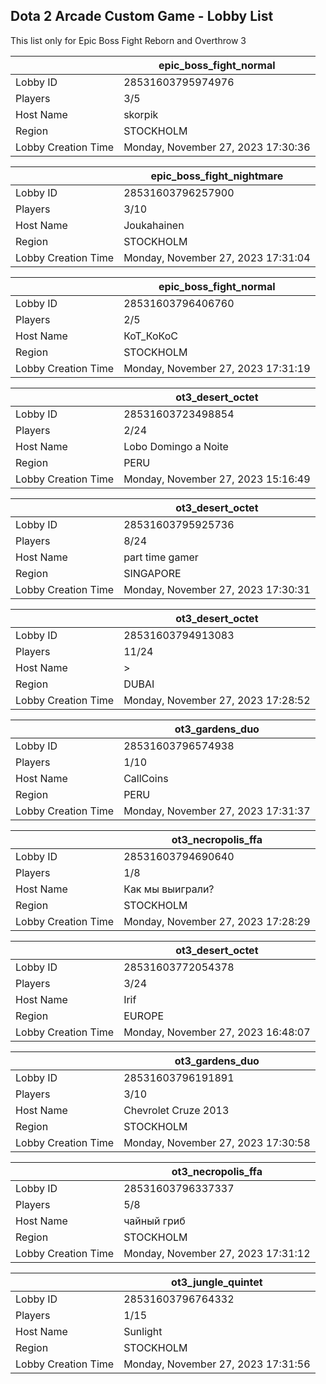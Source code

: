 ## Dota 2 Arcade Custom Game - Lobby List

This list only for Epic Boss Fight Reborn and Overthrow 3

|  | epic_boss_fight_normal |
| ------ | ------ |
| Lobby ID | 28531603795974976 |
| Players | 3/5 |
| Host Name | skorpik |
| Region | STOCKHOLM |
| Lobby Creation Time | Monday, November 27, 2023 17:30:36 |


|  | epic_boss_fight_nightmare |
| ------ | ------ |
| Lobby ID | 28531603796257900 |
| Players | 3/10 |
| Host Name | Joukahainen |
| Region | STOCKHOLM |
| Lobby Creation Time | Monday, November 27, 2023 17:31:04 |


|  | epic_boss_fight_normal |
| ------ | ------ |
| Lobby ID | 28531603796406760 |
| Players | 2/5 |
| Host Name | КоТ_КоКоС |
| Region | STOCKHOLM |
| Lobby Creation Time | Monday, November 27, 2023 17:31:19 |


|  | ot3_desert_octet |
| ------ | ------ |
| Lobby ID | 28531603723498854 |
| Players | 2/24 |
| Host Name | Lobo Domingo a Noite |
| Region | PERU |
| Lobby Creation Time | Monday, November 27, 2023 15:16:49 |


|  | ot3_desert_octet |
| ------ | ------ |
| Lobby ID | 28531603795925736 |
| Players | 8/24 |
| Host Name | part time gamer |
| Region | SINGAPORE |
| Lobby Creation Time | Monday, November 27, 2023 17:30:31 |


|  | ot3_desert_octet |
| ------ | ------ |
| Lobby ID | 28531603794913083 |
| Players | 11/24 |
| Host Name | > |
| Region | DUBAI |
| Lobby Creation Time | Monday, November 27, 2023 17:28:52 |


|  | ot3_gardens_duo |
| ------ | ------ |
| Lobby ID | 28531603796574938 |
| Players | 1/10 |
| Host Name | CallCoins |
| Region | PERU |
| Lobby Creation Time | Monday, November 27, 2023 17:31:37 |


|  | ot3_necropolis_ffa |
| ------ | ------ |
| Lobby ID | 28531603794690640 |
| Players | 1/8 |
| Host Name | Как мы выиграли? |
| Region | STOCKHOLM |
| Lobby Creation Time | Monday, November 27, 2023 17:28:29 |


|  | ot3_desert_octet |
| ------ | ------ |
| Lobby ID | 28531603772054378 |
| Players | 3/24 |
| Host Name | Irif |
| Region | EUROPE |
| Lobby Creation Time | Monday, November 27, 2023 16:48:07 |


|  | ot3_gardens_duo |
| ------ | ------ |
| Lobby ID | 28531603796191891 |
| Players | 3/10 |
| Host Name | Chevrolet Cruze 2013 |
| Region | STOCKHOLM |
| Lobby Creation Time | Monday, November 27, 2023 17:30:58 |


|  | ot3_necropolis_ffa |
| ------ | ------ |
| Lobby ID | 28531603796337337 |
| Players | 5/8 |
| Host Name | чайный гриб |
| Region | STOCKHOLM |
| Lobby Creation Time | Monday, November 27, 2023 17:31:12 |


|  | ot3_jungle_quintet |
| ------ | ------ |
| Lobby ID | 28531603796764332 |
| Players | 1/15 |
| Host Name | Sunlight |
| Region | STOCKHOLM |
| Lobby Creation Time | Monday, November 27, 2023 17:31:56 |


